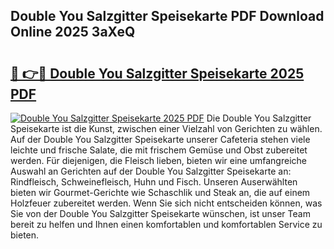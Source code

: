 ## Double You Salzgitter Speisekarte PDF Download Online 2025 3aXeQ

# <h2><a href="http://gc8dgnm.nevu.top/?p=Double+You+Salzgitter+Speisekarte">🔗 👉🔴 Double You Salzgitter Speisekarte 2025 PDF</a></h2>

[![Double You Salzgitter Speisekarte 2025 PDF](https://i.imgur.com/dBaPXMq.png)](http://gc8dgnm.nevu.top/?p=Double+You+Salzgitter+Speisekarte)
Die Double You Salzgitter Speisekarte ist die Kunst, zwischen einer Vielzahl von Gerichten zu wählen. Auf der Double You Salzgitter Speisekarte unserer Cafeteria stehen viele leichte und frische Salate, die mit frischem Gemüse und Obst zubereitet werden. Für diejenigen, die Fleisch lieben, bieten wir eine umfangreiche Auswahl an Gerichten auf der Double You Salzgitter Speisekarte an: Rindfleisch, Schweinefleisch, Huhn und Fisch. Unseren Auserwählten bieten wir Gourmet-Gerichte wie Schaschlik und Steak an, die auf einem Holzfeuer zubereitet werden. Wenn Sie sich nicht entscheiden können, was Sie von der Double You Salzgitter Speisekarte wünschen, ist unser Team bereit zu helfen und Ihnen einen komfortablen und komfortablen Service zu bieten.
